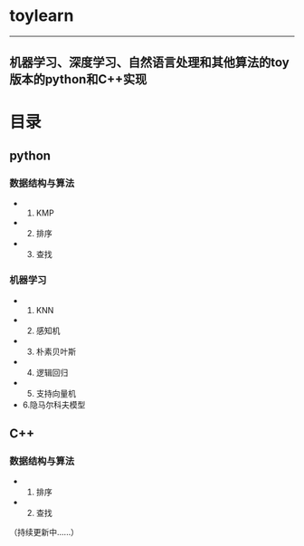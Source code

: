 # toylearn
--------------------------------------------------------------------
机器学习、深度学习、自然语言处理和其他算法的toy版本的python和C++实现
--------------------------------------------------------------------
# 目录
## python
### 数据结构与算法
- 1. KMP
- 2. 排序
- 3. 查找

### 机器学习
- 1. KNN
- 2. 感知机
- 3. 朴素贝叶斯
- 4. 逻辑回归
- 5. 支持向量机
- 6.隐马尔科夫模型

## C++
### 数据结构与算法
- 1. 排序
- 2. 查找

（持续更新中......）
